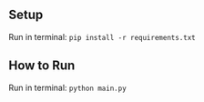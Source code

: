 ## Setup
Run in terminal:
`pip install -r requirements.txt`

## How to Run

Run in terminal: 
`python main.py`